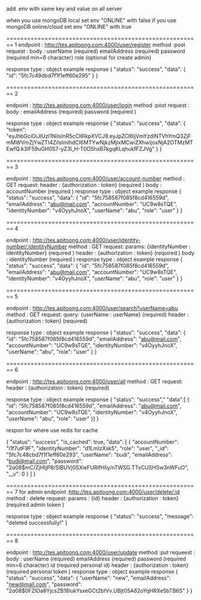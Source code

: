 
add .env with same key and  value on all server

when you use mongoDB local set env "ONLINE" with false
if you use mongoDB online/cloud   set env "ONLINE" with true

======================================================== 1
endpoint : http://tes.apitoong.com:4000/user/register
method :post
request :
            body : userName (required)
                   emailAddress (required)
                   password (required min=6 character)
                   role (optional for create admin)

response 
type : object
example response
{
    "status": "success",
    "data": {
        "id": "5fc7c49dbd7f1f1eff60e295"
    }
}
 
======================================================== 2

endpoint : http://tes.apitoong.com:4000/user/login
method :post
request :
        body : emailAddress (required)
               password (required )

response 
type : object
example response
{
    "status": "success",
    "data": {
        "token": "eyJhbGciOiJIUzI1NiIsInR5cCI6IkpXVCJ9.eyJpZCI6IjVmYzdiNTVhYmQ3ZjFmMWVmZjYwZTI4ZiIsImlhdCI6MTYwNjkzMjIxMCwiZXhwIjoxNjA2OTMzMTEwfQ.k3lF59uGH0S7-yZ3l_H-T0O5hsB7kgqKLqhukfFZJVg"
    }
}

======================================================== 3

endpoint : http://tes.apitoong.com:4000/user/account-number
method : GET
request:
        header : {authorization : token}  (required )
        body : accountNumber (required )
response 
type : object
example response
{
    "status": "success",
    "data": {
        "id": "5fc758587f085f8cd416559d",
        "emailAddress": "abu@mail.com",
        "accountNumber": "UC9w8sTQE",
        "identityNumber": "v4OyyhJnoX",
        "userName": "abu",
        "role": "user"
    }
}

======================================================== 4


endpoint : http://tes.apitoong.com:4000/user/identity-number/:identityNumber
method : GET
request:
        params: {identityNumber : identityNumber}  (required )
        header : {authorization : token}  (required )
        body : identityNumber (required )
response 
type : object
example response
{
    "status": "success",
    "data": {
        "id": "5fc758587f085f8cd416559d",
        "emailAddress": "abu@mail.com",
        "accountNumber": "UC9w8sTQE",
        "identityNumber": "v4OyyhJnoX",
        "userName": "abu",
        "role": "user"
    }
}

======================================================== 5


endpoint : http://tes.apitoong.com:4000/user/search?userName=abu
method : GET
request:
        query: {userName : userName} (required)
        header : {authorization : token} (required)
   
response 
type : object
example response
{
    "status": "success",
    "data": {
        "id": "5fc758587f085f8cd416559d",
        "emailAddress": "abu@mail.com",
        "accountNumber": "UC9w8sTQE",
        "identityNumber": "v4OyyhJnoX",
        "userName": "abu",
        "role": "user"
    }
}

======================================================== 6


endpoint : http://tes.apitoong.com:4000/user/all
method : GET
request:
        header : {authorization : token} (required)
   
response 
type : object
example response
{
    "status": "success","
    "data":[ {
        "id": "5fc758587f085f8cd416559d",
        "emailAddress": "abu@mail.com",
        "accountNumber": "UC9w8sTQE",
        "identityNumber": "v4OyyhJnoX",
        "userName": "abu",
        "role": "user"
    }]
}

respon for where use redis for cache

{
    "status": "success",
    "is_cached": true,
    "data": [
        {
            "accountNumber": "i1f7utF9F",
            "identityNumber": "d1LmIzXsk5",
            "role": "user",
            "_id": "5fc7c48cbd7f1f1eff60e293",
            "userName": "budi",
            "emailAddress": "budi@mail.com",
            "password": "$2a$08$mC/ZjHtjP8/SlBUVj0SXieFURifHIiy/nTWSG.TTvCUSHSw3nWFuO",
            "__v": 0
        }
    ]
}

======================================================== 7 
for admin
endpoint :http://tes.apitoong.com:4000/user/delete/:id
method : delete
request:
        params : {id}
        header : {authorization : token} (required admin token )
   
response 
type : object
example response
{
    "status": "success",
    "message": "deleted successfully!"
}

======================================================== 8


endpoint : http://tes.apitoong.com:4000/user/update
method :put
requeest :
            body : userName (required)
                    emailAddress (required)
                    password (required min=6 character)
                    id (required personal id)
            header : {authorization : token} (required personal token )
response 
type : object
example response
{
    "status": "success",
    "data": {
        "userName": "new",
        "emailAddress": "new@mail.com",
        "password": "$2a$08$0FZlOa8YjcsZB18lukYsxeGCt2btVv.UBjt05A62oYqHRXe5bTB6S"
    }
}
 


 
